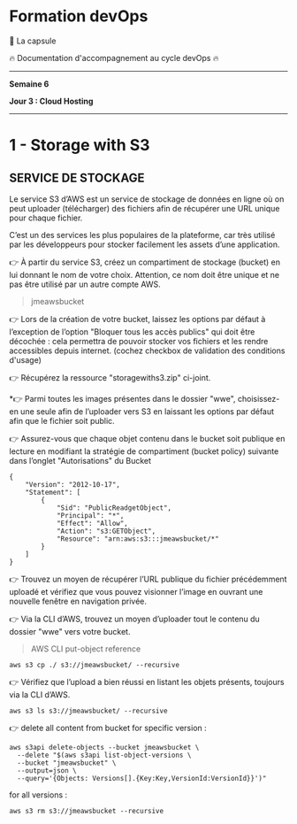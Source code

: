 # Formation devOps

:pill: La capsule

:fire:  Documentation d'accompagnement au cycle devOps :fire:

---

**Semaine 6**

**Jour 3 : Cloud Hosting**

---

# 1 - Storage with S3

## SERVICE DE STOCKAGE

Le service S3 d’AWS est un service de stockage de données en ligne où on peut uploader (télécharger) des fichiers afin de récupérer une URL unique pour chaque fichier.

C’est un des services les plus populaires de la plateforme, car très utilisé par les développeurs pour stocker facilement les assets d’une application.

👉 À partir du service S3, créez un compartiment de stockage (bucket) en lui donnant le nom de votre choix.
Attention, ce nom doit être unique et ne pas être utilisé par un autre compte AWS.

> jmeawsbucket

👉 Lors de la création de votre bucket, laissez les options par défaut à l’exception de l’option "Bloquer tous les accès publics" 
qui doit être décochée : cela permettra de pouvoir stocker vos fichiers et les rendre accessibles depuis internet. 
(cochez checkbox de validation des conditions d'usage)


👉 Récupérez la ressource "storagewiths3.zip" ci-joint.

*👉 Parmi toutes les images présentes dans le dossier "wwe", 
choisissez-en une seule afin de l’uploader vers S3 en laissant les options par défaut afin que le fichier soit public.

 👉 Assurez-vous que chaque objet contenu dans le bucket soit publique en lecture en modifiant la stratégie de compartiment (bucket policy) suivante dans l’onglet "Autorisations" du Bucket

```
{
	"Version": "2012-10-17",
	"Statement": [
		{
			"Sid": "PublicReadgetObject",
			"Principal": "*",
			"Effect": "Allow",
			"Action": "s3:GETObject",
			"Resource": "arn:aws:s3:::jmeawsbucket/*"
		}
	]
}
```

👉 Trouvez un moyen de récupérer l’URL publique du fichier précédemment uploadé et vérifiez que vous pouvez visionner l’image en ouvrant une nouvelle fenêtre en navigation privée.

👉 Via la CLI d’AWS, trouvez un moyen d’uploader tout le contenu du dossier "wwe" vers votre bucket.

> AWS CLI put-object reference

```
aws s3 cp ./ s3://jmeawsbucket/ --recursive
```

👉 Vérifiez que l’upload a bien réussi en listant les objets présents, toujours via la CLI d’AWS.

```
aws s3 ls s3://jmeawsbucket/ --recursive
```

👉 delete all content from bucket for specific version :

```
aws s3api delete-objects --bucket jmeawsbucket \ 
  --delete "$(aws s3api list-object-versions \
  --bucket "jmeawsbucket" \
  --output=json \
  --query='{Objects: Versions[].{Key:Key,VersionId:VersionId}}')"
```

for  all versions :

```
aws s3 rm s3://jmeawsbucket --recursive
```
